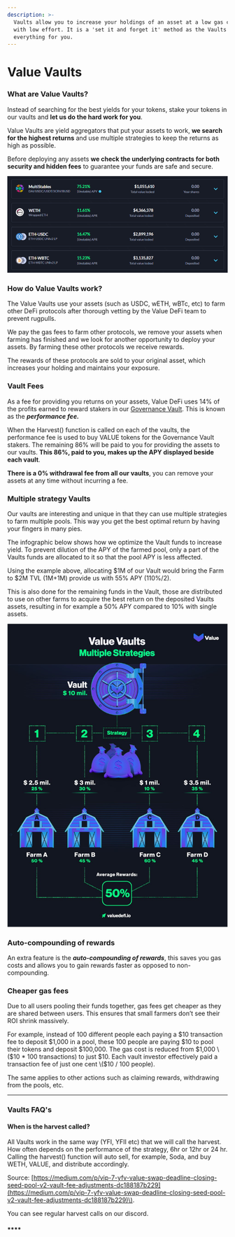 ```yaml
---
description: >-
  Vaults allow you to increase your holdings of an asset at a low gas cost and
  with low effort. It is a 'set it and forget it' method as the Vaults do
  everything for you.
---
```


# Value Vaults

### **What are Value Vaults?**

Instead of searching for the best yields for your tokens, stake your tokens in our vaults and **let us do the hard work for you**. 

Value Vaults are yield aggregators that put your assets to work, **we search for the highest returns** and use multiple strategies to keep the returns as high as possible.  

Before deploying any assets **we check the underlying contracts for both security and hidden fees** to guarantee your funds are safe and secure.

![](../.gitbook/assets/image%20%2827%29.png)

### **How do Value Vaults work?** 

The Value Vaults use your assets \(such as USDC, wETH, wBTc, etc\) to farm other DeFi protocols after thorough vetting by the Value DeFi team to prevent rugpulls. 

We pay the gas fees to farm other protocols, we remove your assets when farming has finished and we look for another opportunity to deploy your assets. By farming these other protocols we receive rewards.

The rewards of these protocols are sold to your original asset, which increases your holding and maintains your exposure.

### Vault Fees

As a fee for providing you returns on your assets, Value DeFi uses 14% of the profits earned to reward stakers in our [Governance Vault](governance-vault.md). This is known as the _**performance fee.**_

When the Harvest\(\) function is called on each of the vaults, the performance fee is used to buy VALUE tokens for the Governance Vault stakers. The remaining 86% will be paid to you for providing the assets to our vaults. **This 86%, paid to you, makes up the APY displayed beside each vault**.  

**There is a 0% withdrawal fee from all our vaults**, you can remove your assets at any time without incurring a fee.

### Multiple strategy Vaults

Our vaults are interesting and unique in that they can use multiple strategies to farm multiple pools. This way you get the best optimal return by having your fingers in many pies.  
  
The infographic below shows how we optimize the Vault funds to increase yield. To prevent dilution of the APY of the farmed pool, only a part of the Vaults funds are allocated to it so that the pool APY is less affected. 

Using the example above, allocating $1M of our Vault would bring the Farm to $2M TVL \(1M+1M\) provide us with 55% APY \(110%/2\).

This is also done for the remaining funds in the Vault, those are distributed to use on other farms to acquire the best return on the deposited Vaults assets, resulting in for example a 50% APY compared to 10% with single assets.

![Multiple strategies farming](../.gitbook/assets/image%20%2810%29.png)

### **Auto-compounding of rewards**

An extra feature is the _**auto-compounding of rewards**_, this saves you gas costs and allows you to gain rewards faster as opposed to non-compounding.

### Cheaper gas fees

Due to all users pooling their funds together, gas fees get cheaper as they are shared between users. This ensures that small farmers don’t see their ROI shrink massively.  
  
For example, instead of 100 different people each paying a $10 transaction fee to deposit $1,000 in a pool, these 100 people are paying $10 to pool their tokens and deposit $100,000. The gas cost is reduced from $1,000 \($10 \* 100 transactions\) to just $10. Each vault investor effectively paid a transaction fee of just one cent \($10 / 100 people\).  
  
The same applies to other actions such as claiming rewards, withdrawing from the pools, etc.  
****

### **Vaults FAQ's**

#### **When is the harvest called?** 

All Vaults work in the same way \(YFI, YFII etc\) that we will call the harvest.  
How often depends on the performance of the strategy, 6hr or 12hr or 24 hr.  Calling the harvest\(\) function will auto sell, for example, Soda, and buy WETH, VALUE, and distribute accordingly. 

Source: [https://medium.com/p/vip-7-yfv-value-swap-deadline-closing-seed-pool-v2-vault-fee-adjustments-dc188187b229](https://medium.com/p/vip-7-yfv-value-swap-deadline-closing-seed-pool-v2-vault-fee-adjustments-dc188187b229)\).

You can see regular harvest calls on our discord.

#### \*\*\*\*



